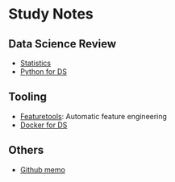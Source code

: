 # Study Notes

## Data Science Review

- [Statistics](https://github.com/dongzhang84/Study_Notes/blob/main/Statistical_Review.md)
- [Python for DS](https://github.com/dongzhang84/Study_Notes/blob/main/Python_Notes.md)

## Tooling

- [Featuretools](https://github.com/dongzhang84/Study_Notes/blob/main/FeatureTools_Notes.md): Automatic feature engineering
- [Docker for DS](https://github.com/dongzhang84/Study_Notes/blob/main/Docker_Notes.md)

## Others
- [Github memo](https://github.com/dongzhang84/Study_Notes/blob/main/Github_Notes.md)
